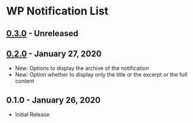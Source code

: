 # WP Notification List

## [0.3.0] - Unreleased

[0.3.0]: https://github.com/TremiDkhar/wp-notification-list/compare/0.2.0...0.3.0

## [0.2.0] - January 27, 2020
- New: Options to display the archive of the notification
- New: Option whether to display only the title or the excerpt or the full content

[0.2.0]: https://github.com/TremiDkhar/wp-notification-list/compare/0.1.0...0.2.0

## 0.1.0 - January 26, 2020
- Initial Release